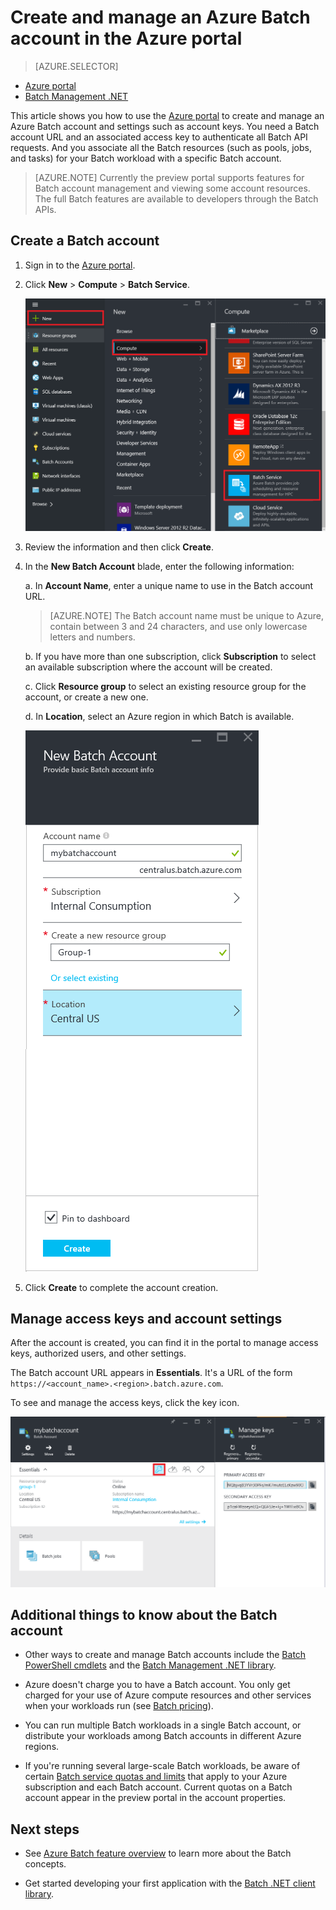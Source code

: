 <properties
    pageTitle="Create an Azure Batch account | Microsoft Azure"
    description="Learn how to create an Azure Batch account in the Azure portal to run large-scale parallel workloads in the cloud"
    services="batch"
    documentationCenter=""
    authors="dlepow"
    manager="timlt"
    editor=""/>

<tags
    ms.service="batch"
    ms.workload="big-compute"
    ms.tgt_pltfrm="na"
    ms.devlang="na"
    ms.topic="article"
    ms.date="11/10/2015"
    ms.author="danlep"/>



# Create and manage an Azure Batch account in the Azure portal

> [AZURE.SELECTOR]
- [Azure portal](batch-account-create-portal.md)
- [Batch Management .NET](batch-management-dotnet.md)

This article shows you how to use the [Azure portal](https://portal.azure.com) to create and manage an Azure Batch account and settings such as account keys. You need a Batch account URL and an associated access key to authenticate all Batch API requests. And you associate all the Batch resources (such as pools, jobs, and tasks) for your Batch workload with a specific Batch account.  

>[AZURE.NOTE] Currently the preview portal supports features for Batch account management and viewing some account resources. The full Batch features are available to developers through the Batch APIs.

## Create a Batch account

1. Sign in to the [Azure portal](https://portal.azure.com).

2. Click **New** > **Compute** > **Batch Service**.

    ![Batch in the Marketplace][marketplace_portal]

3. Review the information and then click **Create**.

4. In the **New Batch Account** blade, enter the following information:

    a. In **Account Name**, enter a unique name to use in the Batch account URL.

    >[AZURE.NOTE] The Batch account name must be unique to Azure, contain between 3 and 24 characters, and use only lowercase letters and numbers.

    b. If you have more than one subscription, click **Subscription** to select an available subscription where the account will be created.

    c. Click **Resource group** to select an existing resource group for the account, or create a new one.

    d. In **Location**, select an Azure region in which Batch is available.

    ![Create a Batch account][account_portal]

5. Click **Create** to complete the account creation.

## Manage access keys and account settings
After the account is created, you can find it in the portal to manage access keys, authorized users, and other settings.

The Batch account URL appears in **Essentials**. It's a URL of the form `https://<account_name>.<region>.batch.azure.com`.

To see and manage the access keys, click the key icon.

![Batch account keys][account_keys]

## Additional things to know about the Batch account

* Other ways to create and manage Batch accounts include the [Batch PowerShell cmdlets](batch-powershell-cmdlets-get-started.md) and the [Batch Management .NET library](http://www.nuget.org/packages/Microsoft.Azure.Management.Batch/).


* Azure doesn't charge you to have a Batch account. You only get charged for your use of Azure compute resources and other services when your workloads run (see [Batch pricing](https://azure.microsoft.com/pricing/details/batch/)).

* You can run multiple Batch workloads in a single Batch account, or distribute your workloads among Batch accounts in different Azure regions.

* If you're running several large-scale Batch workloads, be aware of certain [Batch service quotas and limits](batch-quota-limit.md) that apply to your Azure subscription and each Batch account. Current quotas on a Batch account appear in the preview portal in the account properties.

## Next steps

* See [Azure Batch feature overview](batch-api-basics.md) to learn more about the Batch concepts.

* Get started developing your first application with the [Batch .NET client library](batch-dotnet-get-started.md).

[marketplace_portal]: ./media/batch-account-create-portal/marketplace_batch.PNG
[account_portal]: ./media/batch-account-create-portal/batch_acct_portal.png
[account_keys]: ./media/batch-account-create-portal/account_keys.PNG

